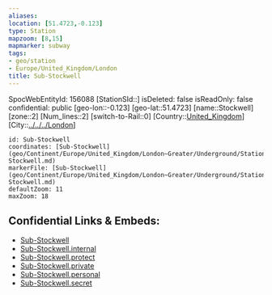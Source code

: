 ```yaml
---
aliases: 
location: [51.4723,-0.123]
type: Station 
mapzoom: [8,15] 
mapmarker: subway 
tags:
- geo/station
- Europe/United_Kingdom/London
title: Sub-Stockwell
---
```

SpocWebEntityId: 156088
[StationSId::]
isDeleted: false
isReadOnly: false
confidential: public
[geo-lon::-0.123]
[geo-lat::51.4723]
[name::Stockwell]
[zone::2]
[Num_lines::2]
[switch-to-Rail::0]
[Country::[United_Kingdom](geo/Continent/Europe/United_Kingdom.md)]
[City::[../../../London](../../../London)]


```leaflet
id: Sub-Stockwell
coordinates: [Sub-Stockwell](geo/Continent/Europe/United_Kingdom/London~Greater/Underground/Station/Sub-Stockwell.md)
markerFile: [Sub-Stockwell](geo/Continent/Europe/United_Kingdom/London~Greater/Underground/Station/Sub-Stockwell.md)
defaultZoom: 11 
maxZoom: 18
```


## Confidential Links & Embeds: 
- [Sub-Stockwell](../../../../../../../../_public/geo/Continent/Europe/United_Kingdom/London~Greater/Underground/Station/Sub-Stockwell.md) 
- [Sub-Stockwell.internal](../../../../../../../../_internal/geo/Continent/Europe/United_Kingdom/London~Greater/Underground/Station/Sub-Stockwell.internal.md) 
- [Sub-Stockwell.protect](../../../../../../../../_protect/geo/Continent/Europe/United_Kingdom/London~Greater/Underground/Station/Sub-Stockwell.protect.md) 
- [Sub-Stockwell.private](../../../../../../../../_private/geo/Continent/Europe/United_Kingdom/London~Greater/Underground/Station/Sub-Stockwell.private.md) 
- [Sub-Stockwell.personal](../../../../../../../../_personal/geo/Continent/Europe/United_Kingdom/London~Greater/Underground/Station/Sub-Stockwell.personal.md) 
- [Sub-Stockwell.secret](../../../../../../../../_secret/geo/Continent/Europe/United_Kingdom/London~Greater/Underground/Station/Sub-Stockwell.secret.md) 
